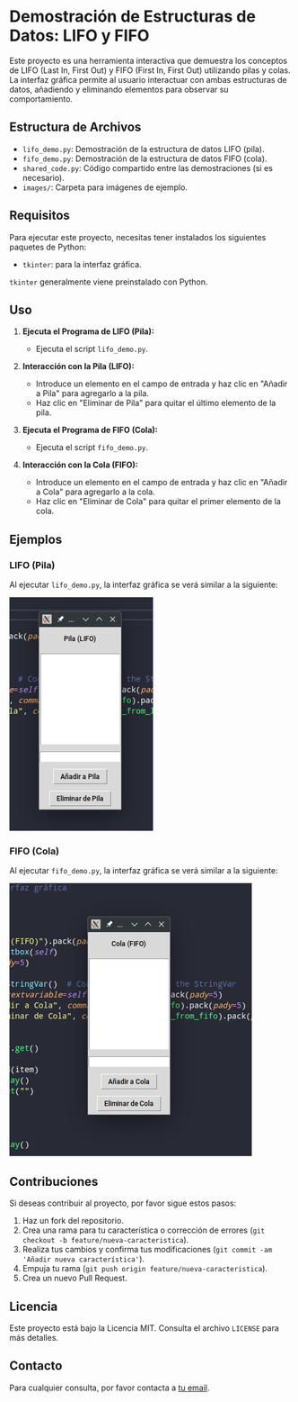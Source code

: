 # Demostración de Estructuras de Datos: LIFO y FIFO

Este proyecto es una herramienta interactiva que demuestra los conceptos de LIFO (Last In, First Out) y FIFO (First In, First Out) utilizando pilas y colas. La interfaz gráfica permite al usuario interactuar con ambas estructuras de datos, añadiendo y eliminando elementos para observar su comportamiento.

## Estructura de Archivos

- `lifo_demo.py`: Demostración de la estructura de datos LIFO (pila).
- `fifo_demo.py`: Demostración de la estructura de datos FIFO (cola).
- `shared_code.py`: Código compartido entre las demostraciones (si es necesario).
- `images/`: Carpeta para imágenes de ejemplo.

## Requisitos

Para ejecutar este proyecto, necesitas tener instalados los siguientes paquetes de Python:

- `tkinter`: para la interfaz gráfica.

`tkinter` generalmente viene preinstalado con Python.

## Uso

1. **Ejecuta el Programa de LIFO (Pila):**
   - Ejecuta el script `lifo_demo.py`.

2. **Interacción con la Pila (LIFO):**
   - Introduce un elemento en el campo de entrada y haz clic en "Añadir a Pila" para agregarlo a la pila.
   - Haz clic en "Eliminar de Pila" para quitar el último elemento de la pila.

3. **Ejecuta el Programa de FIFO (Cola):**
   - Ejecuta el script `fifo_demo.py`.

4. **Interacción con la Cola (FIFO):**
   - Introduce un elemento en el campo de entrada y haz clic en "Añadir a Cola" para agregarlo a la cola.
   - Haz clic en "Eliminar de Cola" para quitar el primer elemento de la cola.

## Ejemplos

### LIFO (Pila)

Al ejecutar `lifo_demo.py`, la interfaz gráfica se verá similar a la siguiente:

![Interfaz de LIFO](images/example_lifo.png)

### FIFO (Cola)

Al ejecutar `fifo_demo.py`, la interfaz gráfica se verá similar a la siguiente:

![Interfaz de FIFO](images/example_fifo.png)

## Contribuciones

Si deseas contribuir al proyecto, por favor sigue estos pasos:

1. Haz un fork del repositorio.
2. Crea una rama para tu característica o corrección de errores (`git checkout -b feature/nueva-caracteristica`).
3. Realiza tus cambios y confirma tus modificaciones (`git commit -am 'Añadir nueva característica'`).
4. Empuja tu rama (`git push origin feature/nueva-caracteristica`).
5. Crea un nuevo Pull Request.

## Licencia

Este proyecto está bajo la Licencia MIT. Consulta el archivo `LICENSE` para más detalles.

## Contacto

Para cualquier consulta, por favor contacta a [tu email](mailto:nicobutter@gmail.com).
